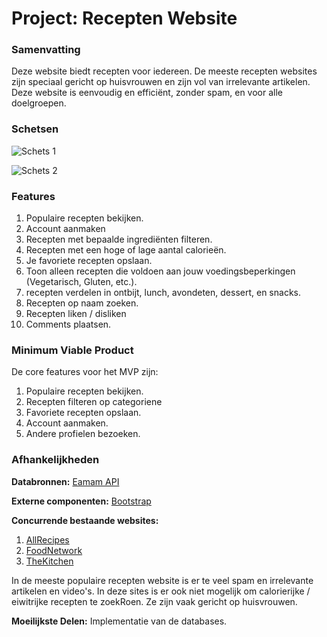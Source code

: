 # Project: Recepten Website

### Samenvatting

Deze website biedt recepten voor iedereen.
De meeste recepten websites zijn speciaal gericht op huisvrouwen en zijn vol van irrelevante artikelen.
Deze website is eenvoudig en efficiënt, zonder spam, en voor alle doelgroepen.

### Schetsen

![Schets 1]("C:\Users\david\Desktop\voorstel_1.PNG")

![Schets 2]("C:\Users\david\Desktop\voorstel_2.PNG")

### Features

1. Populaire recepten bekijken.
2. Account aanmaken
3. Recepten met bepaalde ingrediënten filteren.
4. Recepten met een hoge of lage aantal calorieën.
5. Je favoriete recepten opslaan.
6. Toon alleen recepten die voldoen aan jouw voedingsbeperkingen (Vegetarisch, Gluten, etc.).
7. recepten verdelen in ontbijt, lunch, avondeten, dessert, en snacks.
8. Recepten op naam zoeken.
9. Recepten liken / disliken
10. Comments plaatsen.

### Minimum Viable Product

De core features voor het MVP zijn:

1. Populaire recepten bekijken.
2. Recepten filteren op categoriene
3. Favoriete recepten opslaan.
4. Account aanmaken.
5. Andere profielen bezoeken.


### Afhankelijkheden

**Databronnen:** [Eamam API](https://developer.edamam.com/)

**Externe componenten:** [Bootstrap](https://getbootstrap.com/)

**Concurrende bestaande websites:**
1. [AllRecipes](https://www.allrecipes.com/)
2. [FoodNetwork](http://www.foodnetwork.co.uk/)
3. [TheKitchen](https://www.thekitchn.com/)

In de meeste populaire recepten website is er te veel spam en irrelevante artikelen en video's.
In deze sites is er ook niet mogelijk om calorierijke / eiwitrijke recepten te zoekRoen.
Ze zijn vaak gericht op huisvrouwen.


**Moeilijkste Delen:** Implementatie van de databases.

